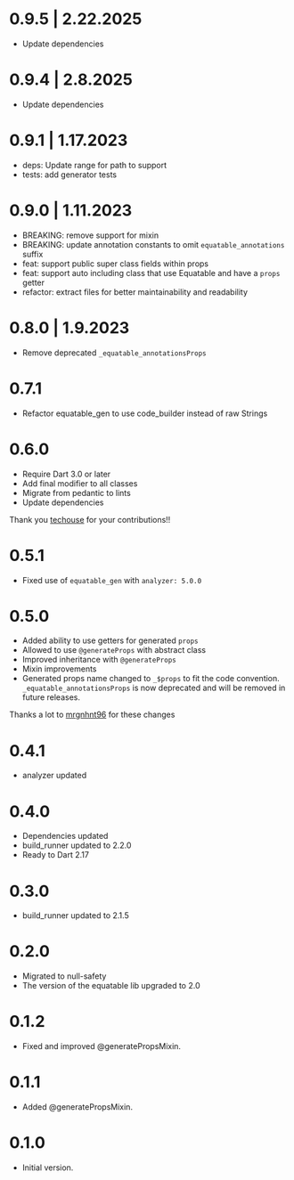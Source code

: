 # 0.9.5 | 2.22.2025

- Update dependencies

# 0.9.4 | 2.8.2025

- Update dependencies

# 0.9.1 | 1.17.2023

- deps: Update range for path to support
- tests: add generator tests

# 0.9.0 | 1.11.2023

- BREAKING: remove support for mixin
- BREAKING: update annotation constants to omit `equatable_annotations` suffix
- feat: support public super class fields within props
- feat: support auto including class that use Equatable and have a `props` getter
- refactor: extract files for better maintainability and readability

# 0.8.0 | 1.9.2023

- Remove deprecated `_equatable_annotationsProps`

# 0.7.1

- Refactor equatable_gen to use code_builder instead of raw Strings

# 0.6.0

- Require Dart 3.0 or later
- Add final modifier to all classes
- Migrate from pedantic to lints
- Update dependencies

Thank you [techouse](https://github.com/techouse) for your contributions!!

# 0.5.1

- Fixed use of `equatable_gen` with `analyzer: 5.0.0`

# 0.5.0

- Added ability to use getters for generated `props`
- Allowed to use `@generateProps` with abstract class
- Improved inheritance with `@generateProps`
- Mixin improvements
- Generated props name changed to `_$props` to fit the code convention. `_equatable_annotationsProps` is now deprecated and will be
  removed in future releases.

Thanks a lot to [mrgnhnt96](https://github.com/mrgnhnt96) for these changes

# 0.4.1

- analyzer updated

# 0.4.0

- Dependencies updated
- build_runner updated to 2.2.0
- Ready to Dart 2.17

# 0.3.0

- build_runner updated to 2.1.5

# 0.2.0

- Migrated to null-safety
- The version of the equatable lib upgraded to 2.0

# 0.1.2

- Fixed and improved @generatePropsMixin.

# 0.1.1

- Added @generatePropsMixin.

# 0.1.0

- Initial version.

